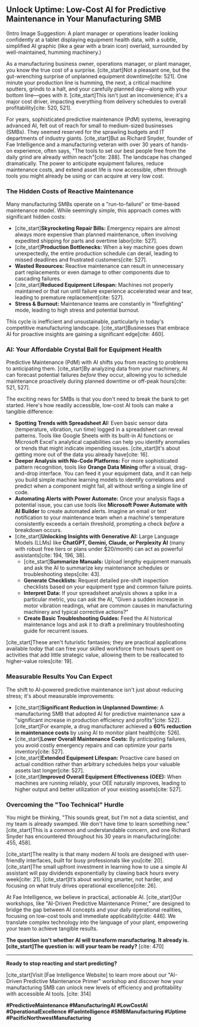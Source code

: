 ## Unlock Uptime: Low-Cost AI for Predictive Maintenance in Your Manufacturing SMB

(Intro Image Suggestion: A plant manager or operations leader looking confidently at a tablet displaying equipment health data, with a subtle, simplified AI graphic (like a gear with a brain icon) overlaid, surrounded by well-maintained, humming machinery.)

As a manufacturing business owner, operations manager, or plant manager, you know the true cost of a surprise. [cite_start]Not a pleasant one, but the gut-wrenching surprise of unplanned equipment downtime[cite: 521]. One minute your production line is humming, the next, a critical machine sputters, grinds to a halt, and your carefully planned day—along with your bottom line—goes with it. [cite_start]This isn't just an inconvenience; it's a major cost driver, impacting everything from delivery schedules to overall profitability[cite: 520, 521].

For years, sophisticated predictive maintenance (PdM) systems, leveraging advanced AI, felt out of reach for small to medium-sized businesses (SMBs). They seemed reserved for the sprawling budgets and IT departments of industry giants. [cite_start]But as Richard Snyder, founder of Fae Intelligence and a manufacturing veteran with over 30 years of hands-on experience, often says, "The tools to set our best people free from the daily grind are already within reach"[cite: 288]. The landscape has changed dramatically. The power to anticipate equipment failures, reduce maintenance costs, and extend asset life is now accessible, often through tools you might already be using or can acquire at very low cost.

### The Hidden Costs of Reactive Maintenance

Many manufacturing SMBs operate on a "run-to-failure" or time-based maintenance model. While seemingly simple, this approach comes with significant hidden costs:
* [cite_start]**Skyrocketing Repair Bills:** Emergency repairs are almost always more expensive than planned maintenance, often involving expedited shipping for parts and overtime labor[cite: 527].
* [cite_start]**Production Bottlenecks:** When a key machine goes down unexpectedly, the entire production schedule can derail, leading to missed deadlines and frustrated customers[cite: 527].
* **Wasted Resources:** Reactive maintenance can result in unnecessary part replacements or even damage to other components due to cascading failures.
* [cite_start]**Reduced Equipment Lifespan:** Machines not properly maintained or that run until failure experience accelerated wear and tear, leading to premature replacement[cite: 527].
* **Stress & Burnout:** Maintenance teams are constantly in "firefighting" mode, leading to high stress and potential burnout.

This cycle is inefficient and unsustainable, particularly in today's competitive manufacturing landscape. [cite_start]Businesses that embrace AI for proactive insights are gaining a significant edge[cite: 460].

### AI: Your Affordable Crystal Ball for Equipment Health

Predictive Maintenance (PdM) with AI shifts you from reacting to problems to anticipating them. [cite_start]By analyzing data from your machinery, AI can forecast potential failures *before* they occur, allowing you to schedule maintenance proactively during planned downtime or off-peak hours[cite: 521, 527].

The exciting news for SMBs is that you don't need to break the bank to get started. Here's how readily accessible, low-cost AI tools can make a tangible difference:

* **Spotting Trends with Spreadsheet AI:** Even basic sensor data (temperature, vibration, run time) logged in a spreadsheet can reveal patterns. Tools like Google Sheets with its built-in AI functions or Microsoft Excel's analytical capabilities can help you identify anomalies or trends that might indicate impending issues. [cite_start]It's about getting more out of the data you already have[cite: 16].
* **Deeper Analysis with No-Code Platforms:** For more sophisticated pattern recognition, tools like **Orange Data Mining** offer a visual, drag-and-drop interface. You can feed it your equipment data, and it can help you build simple machine learning models to identify correlations and predict when a component might fail, all without writing a single line of code.
* **Automating Alerts with Power Automate:** Once your analysis flags a potential issue, you can use tools like **Microsoft Power Automate with AI Builder** to create automated alerts. Imagine an email or text notification to your maintenance team when a machine's temperature consistently exceeds a certain threshold, prompting a check *before* a breakdown occurs.
* [cite_start]**Unlocking Insights with Generative AI:** Large Language Models (LLMs) like **ChatGPT, Gemini, Claude, or Perplexity AI** (many with robust free tiers or plans under $20/month) can act as powerful assistants[cite: 194, 196, 38].
    * [cite_start]**Summarize Manuals:** Upload lengthy equipment manuals and ask the AI to summarize key maintenance schedules or troubleshooting steps[cite: 43].
    * **Generate Checklists:** Request detailed pre-shift inspection checklists based on your equipment type and common failure points.
    * **Interpret Data:** If your spreadsheet analysis shows a spike in a particular metric, you can ask the AI, "Given a sudden increase in motor vibration readings, what are common causes in manufacturing machinery and typical corrective actions?"
    * **Create Basic Troubleshooting Guides:** Feed the AI historical maintenance logs and ask it to draft a preliminary troubleshooting guide for recurrent issues.

[cite_start]These aren't futuristic fantasies; they are practical applications available *today* that can free your skilled workforce from hours spent on activities that add little strategic value, allowing them to be reallocated to higher-value roles[cite: 19].

### Measurable Results You Can Expect

The shift to AI-powered predictive maintenance isn't just about reducing stress; it's about measurable improvements:
* [cite_start]**Significant Reduction in Unplanned Downtime:** A manufacturing SMB that adopted AI for predictive maintenance saw a "significant increase in production efficiency and profits"[cite: 522]. [cite_start]For example, a drug manufacturer achieved a **60% reduction in maintenance costs** by using AI to monitor plant health[cite: 526].
* [cite_start]**Lower Overall Maintenance Costs:** By anticipating failures, you avoid costly emergency repairs and can optimize your parts inventory[cite: 527].
* [cite_start]**Extended Equipment Lifespan:** Proactive care based on actual condition rather than arbitrary schedules helps your valuable assets last longer[cite: 527].
* [cite_start]**Improved Overall Equipment Effectiveness (OEE):** When machines are running reliably, your OEE naturally improves, leading to higher output and better utilization of your existing assets[cite: 527].

### Overcoming the "Too Technical" Hurdle

You might be thinking, "This sounds great, but I'm not a data scientist, and my team is already swamped. We don't have time to learn something new." [cite_start]This is a common and understandable concern, and one Richard Snyder has encountered throughout his 30 years in manufacturing[cite: 455, 458].

[cite_start]The reality is that many modern AI tools are designed with user-friendly interfaces, built for busy professionals like you[cite: 20]. [cite_start]The small upfront investment in learning how to use a simple AI assistant will pay dividends exponentially by clawing back hours every week[cite: 21]. [cite_start]It’s about working smarter, not harder, and focusing on what truly drives operational excellence[cite: 26].

At Fae Intelligence, we believe in practical, actionable AI. [cite_start]Our workshops, like "AI-Driven Predictive Maintenance Primer," are designed to bridge the gap between AI concepts and your daily operational realities, focusing on low-cost tools and immediate applicability[cite: 446]. We translate complex technology into the language of your plant, empowering your team to achieve tangible results.

**The question isn't whether AI will transform manufacturing. It already is. [cite_start]The question is: will your team be ready?** [cite: 470]

---

**Ready to stop reacting and start predicting?**

[cite_start]Visit [Fae Intelligence Website] to learn more about our "AI-Driven Predictive Maintenance Primer" workshop and discover how your manufacturing SMB can unlock new levels of efficiency and profitability with accessible AI tools. [cite: 314]

**#PredictiveMaintenance #ManufacturingAI #LowCostAI #OperationalExcellence #FaeIntelligence #SMBManufacturing #Uptime #PacificNorthwestManufacturing**